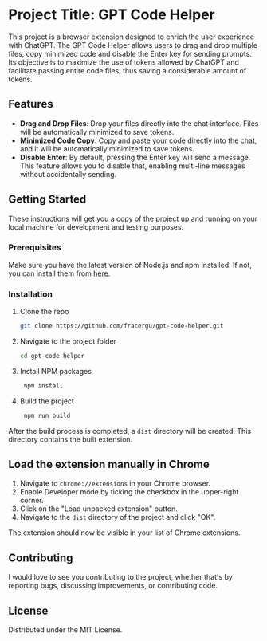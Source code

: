 # Project Title: GPT Code Helper

This project is a browser extension designed to enrich the user experience with ChatGPT. The GPT Code Helper allows users to drag and drop multiple files, copy minimized code and disable the Enter key for sending prompts. Its objective is to maximize the use of tokens allowed by ChatGPT and facilitate passing entire code files, thus saving a considerable amount of tokens.

## Features

- **Drag and Drop Files**: Drop your files directly into the chat interface. Files will be automatically minimized to save tokens.
- **Minimized Code Copy**: Copy and paste your code directly into the chat, and it will be automatically minimized to save tokens.
- **Disable Enter**: By default, pressing the Enter key will send a message. This feature allows you to disable that, enabling multi-line messages without accidentally sending.

## Getting Started

These instructions will get you a copy of the project up and running on your local machine for development and testing purposes.

### Prerequisites

Make sure you have the latest version of Node.js and npm installed. If not, you can install them from [here](https://nodejs.org/en/download/).

### Installation

1. Clone the repo

   ```sh
   git clone https://github.com/fracergu/gpt-code-helper.git
    ```

2. Navigate to the project folder

   ```sh
   cd gpt-code-helper
   ```

3. Install NPM packages

   ```sh
    npm install
    ```

4. Build the project

    ```sh
     npm run build
     ```

After the build process is completed, a `dist` directory will be created. This directory contains the built extension.

## Load the extension manually in Chrome

1. Navigate to `chrome://extensions` in your Chrome browser.
2. Enable Developer mode by ticking the checkbox in the upper-right corner.
3. Click on the "Load unpacked extension" button.
4. Navigate to the `dist` directory of the project and click "OK".

The extension should now be visible in your list of Chrome extensions.

## Contributing

I would love to see you contributing to the project, whether that's by reporting bugs, discussing improvements, or contributing code.

## License

Distributed under the MIT License. 
